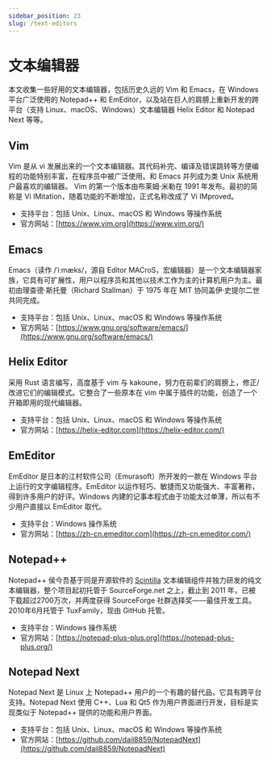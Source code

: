 ```yaml
---
sidebar_position: 23
slug: /text-editors
---
```


# 文本编辑器



本文收集一些好用的文本编辑器，包括历史久远的 Vim 和 Emacs，在 Windows 平台广泛使用的 Notepad++ 和 EmEditor，以及站在巨人的肩膀上重新开发的跨平台（支持 Linux、macOS、Windows）文本编辑器 Helix Editor 和 Notepad Next 等等。



## Vim

Vim 是从 vi 发展出来的一个文本编辑器。其代码补完、编译及错误跳转等方便编程的功能特别丰富，在程序员中被广泛使用。和 Emacs 并列成为类 Unix 系统用户最喜欢的编辑器。 Vim 的第一个版本由布莱姆·米勒在 1991 年发布。最初的简称是 Vi IMitation，随着功能的不断增加，正式名称改成了 Vi IMproved。

- 支持平台：包括 Unix、Linux、macOS 和 Windows 等操作系统
- 官方网站：[https://www.vim.org](https://www.vim.org/)



## Emacs

Emacs（读作 /ˈiːmæks/，源自 Editor MACroS，宏编辑器）是一个文本编辑器家族，它具有可扩展性，用户以程序员和其他以技术工作为主的计算机用户为主。最初由理查德·斯托曼（Richard Stallman）于 1975 年在 MIT 协同盖伊·史提尔二世共同完成。

- 支持平台：包括 Unix、Linux、macOS 和 Windows 等操作系统
- 官方网站：[https://www.gnu.org/software/emacs/](https://www.gnu.org/software/emacs/)



## Helix Editor

采用 Rust 语言编写，高度基于 vim 与 kakoune，努力在前辈们的肩膀上，修正/改进它们的编辑模式。它整合了一些原本在 vim 中属于插件的功能，创造了一个开箱即用的现代编辑器。

- 支持平台：包括 Unix、Linux、macOS 和 Windows 等操作系统
- 官方网站：[https://helix-editor.com](https://helix-editor.com/)



## EmEditor

EmEditor 是日本的江村软件公司（Emurasoft）所开发的一款在 Windows 平台上运行的文字编辑程序。EmEditor 以运作轻巧、敏捷而又功能强大、丰富著称，得到许多用户的好评。Windows 内建的记事本程式由于功能太过单薄，所以有不少用户直接以 EmEditor 取代。

- 支持平台：Windows 操作系统
- 官方网站：[https://zh-cn.emeditor.com](https://zh-cn.emeditor.com/)



## Notepad++

Notepad++ 侯今吾基于同是开源软件的 [Scintilla](https://www.scintilla.org/) 文本编辑组件并独力研发的纯文本编辑器，整个项目起初托管于 SourceForge.net 之上，截止到 2011 年，已被下载超过2700万次，并两度获得 SourceForge 社群选择奖——最佳开发工具。2010年6月托管于 TuxFamily，现由 GitHub 托管。

- 支持平台：Windows 操作系统
- 官方网站：[https://notepad-plus-plus.org](https://notepad-plus-plus.org/)



## Notepad Next

Notepad Next 是 Linux 上 Notepad++ 用户的一个有趣的替代品，它具有跨平台支持。Notepad Next 使用 C++、Lua 和 Qt5 作为用户界面进行开发，目标是实现类似于 Notepad++ 提供的功能和用户界面。

- 支持平台：包括 Unix、Linux、macOS 和 Windows 等操作系统
- 官方网站：[https://github.com/dail8859/NotepadNext](https://github.com/dail8859/NotepadNext)


